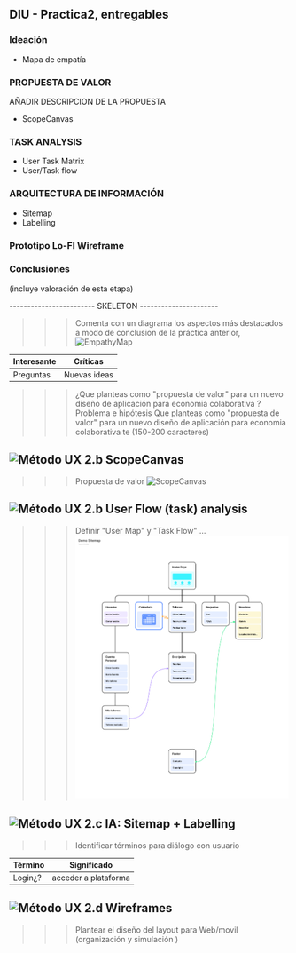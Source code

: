 ## DIU - Practica2, entregables

### Ideación 
* Mapa de empatía

### PROPUESTA DE VALOR
AÑADIR DESCRIPCION DE LA PROPUESTA
* ScopeCanvas

### TASK ANALYSIS
* User Task Matrix 
* User/Task flow


### ARQUITECTURA DE INFORMACIÓN
* Sitemap 
* Labelling 


### Prototipo Lo-FI Wireframe 


### Conclusiones  
(incluye valoración de esta etapa)

------------------------ SKELETON ----------------------


>>> Comenta con un diagrama los aspectos más destacados a modo de conclusion de la práctica anterior,
>>> ![EmpathyMap](1_EmpathyMap.png)


 Interesante | Críticas     
| ------------- | -------
  Preguntas | Nuevas ideas
  
    
>>> ¿Que planteas como "propuesta de valor" para un nuevo diseño de aplicación para economia colaborativa ?
>>> Problema e hipótesis
>>>  Que planteas como "propuesta de valor" para un nuevo diseño de aplicación para economia colaborativa te
>>> (150-200 caracteres)



![Método UX](../img/ScopeCanvas.png) 2.b ScopeCanvas
----
>>> Propuesta de valor
>>> ![ScopeCanvas](2_ScopeCanvas.png)


![Método UX](../img/Sitemap.png) 2.b User Flow (task) analysis 
-----

>>> Definir "User Map" y "Task Flow" ...
>>> ![Sitemap](4_Sitemap.png)


![Método UX](../img/labelling.png) 2.c IA: Sitemap + Labelling 
----


>>> Identificar términos para diálogo con usuario  

Término | Significado     
| ------------- | -------
  Login¿?  | acceder a plataforma


![Método UX](../img/Wireframes.png) 2.d Wireframes
-----

>>> Plantear el  diseño del layout para Web/movil (organización y simulación ) 

